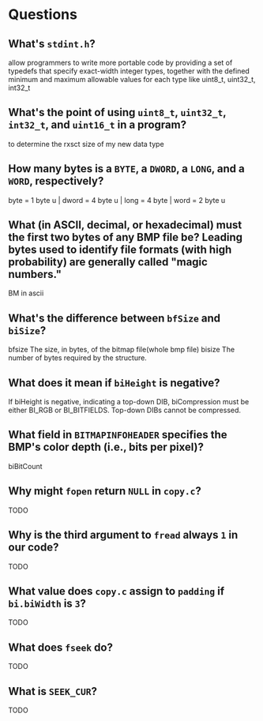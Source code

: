 # Questions

## What's `stdint.h`?

allow programmers to write more portable code by providing a set of typedefs that specify exact-width integer types, together with the defined minimum and maximum allowable values for each type 
like uint8_t, uint32_t, int32_t

## What's the point of using `uint8_t`, `uint32_t`, `int32_t`, and `uint16_t` in a program?

to determine the rxsct size of my new data type

## How many bytes is a `BYTE`, a `DWORD`, a `LONG`, and a `WORD`, respectively?

byte = 1 byte u  |   dword = 4 byte u  |  long = 4 byte   |  word = 2 byte u

## What (in ASCII, decimal, or hexadecimal) must the first two bytes of any BMP file be? Leading bytes used to identify file formats (with high probability) are generally called "magic numbers."

BM in ascii

## What's the difference between `bfSize` and `biSize`?

bfsize The size, in bytes, of the bitmap file(whole bmp file)
bisize The number of bytes required by the structure.

## What does it mean if `biHeight` is negative?

If biHeight is negative, indicating a top-down DIB, biCompression must be either BI_RGB or BI_BITFIELDS. Top-down DIBs cannot be compressed.

## What field in `BITMAPINFOHEADER` specifies the BMP's color depth (i.e., bits per pixel)?

biBitCount

## Why might `fopen` return `NULL` in `copy.c`?

TODO

## Why is the third argument to `fread` always `1` in our code?

TODO

## What value does `copy.c` assign to `padding` if `bi.biWidth` is `3`?

TODO

## What does `fseek` do?

TODO

## What is `SEEK_CUR`?

TODO
